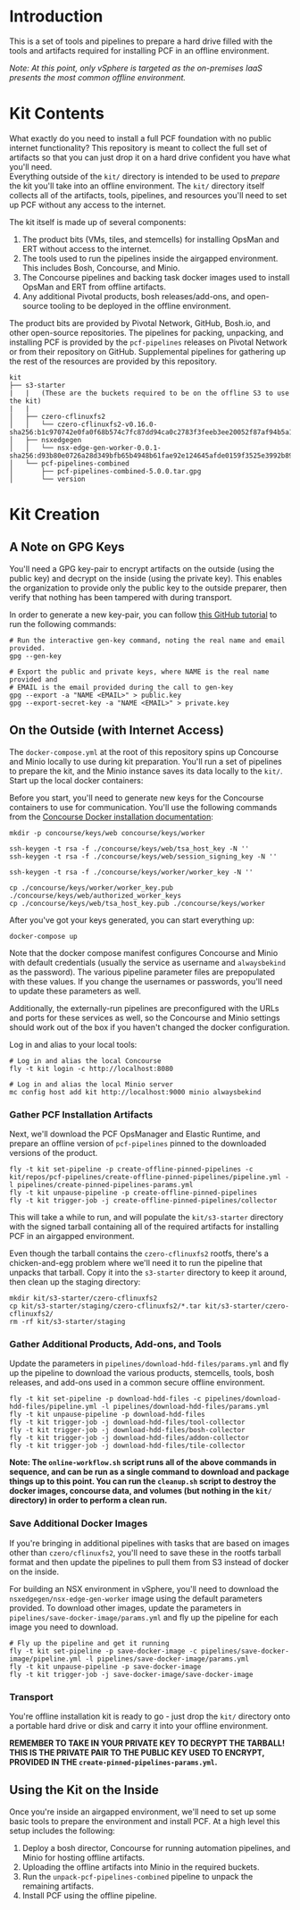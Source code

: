 # Introduction

This is a set of tools and pipelines to prepare a hard drive filled with the tools
and artifacts required for installing PCF in an offline environment.

_Note:  At this point, only vSphere is targeted as the on-premises IaaS presents
the most common offline environment._

# Kit Contents

What exactly do you need to install a full PCF foundation with no public internet
functionality?  This repository is meant to collect the full set of artifacts so
that you can just drop it on a hard drive confident you have what you'll need.  
Everything outside of the `kit/` directory is intended to be used to _prepare_ the
kit you'll take into an offline environment.  The `kit/` directory itself collects
all of the artifacts, tools, pipelines, and resources you'll need to set up PCF
without any access to the internet.

The kit itself is made up of several components:

1. The product bits (VMs, tiles, and stemcells) for installing OpsMan and ERT without access to the internet.
1. The tools used to run the pipelines inside the airgapped environment.  This includes Bosh, Concourse, and Minio.
1. The Concourse pipelines and backing task docker images used to install OpsMan and ERT from offline artifacts.
1. Any additional Pivotal products, bosh releases/add-ons, and open-source tooling to be deployed in the offline environment.

The product bits are provided by Pivotal Network, GitHub, Bosh.io, and other open-source repositories.  The pipelines for packing, unpacking, and installing PCF is provided by the `pcf-pipelines` releases on Pivotal Network or from their repository on GitHub.  Supplemental pipelines for gathering up the rest of the resources are provided by this repository.

```
kit
├── s3-starter
|   |   (These are the buckets required to be on the offline S3 to use the kit)
|   |
│   ├── czero-cflinuxfs2
│   │   └── czero-cflinuxfs2-v0.16.0-sha256:b1c970742e0fa0f68b574c7fc87dd94ca0c2783f3feeb3ee20052f87af94b5a1.tar
│   ├── nsxedgegen
│   │   └── nsx-edge-gen-worker-0.0.1-sha256:d93b80e0726a28d349bfb65b4948b61fae92e124645afde0159f3525e3992b89.tar
│   └── pcf-pipelines-combined
│       ├── pcf-pipelines-combined-5.0.0.tar.gpg
│       └── version
```

# Kit Creation

## A Note on GPG Keys

You'll need a GPG key-pair to encrypt artifacts on the outside (using the public
key) and decrypt on the inside (using the private key).  This enables the organization
to provide only the public key to the outside preparer, then verify that nothing
has been tampered with during transport.

In order to generate a new key-pair, you can follow [this GitHub tutorial](https://help.github.com/articles/generating-a-new-gpg-key/) to run
the following commands:

```
# Run the interactive gen-key command, noting the real name and email provided.
gpg --gen-key

# Export the public and private keys, where NAME is the real name provided and
# EMAIL is the email provided during the call to gen-key
gpg --export -a "NAME <EMAIL>" > public.key
gpg --export-secret-key -a "NAME <EMAIL>" > private.key
```

## On the Outside (with Internet Access)

The `docker-compose.yml` at the root of this repository spins up Concourse and Minio
locally to use during kit preparation.  You'll run a set of pipelines to prepare
the kit, and the Minio instance saves its data locally to the `kit/`.  Start up
the local docker containers:

Before you start, you'll need to generate new keys for the Concourse containers to use for communication.  You'll use the following commands from the [Concourse Docker installation documentation](http://concourse-ci.org/docker-repository.html):

```
mkdir -p concourse/keys/web concourse/keys/worker

ssh-keygen -t rsa -f ./concourse/keys/web/tsa_host_key -N ''
ssh-keygen -t rsa -f ./concourse/keys/web/session_signing_key -N ''

ssh-keygen -t rsa -f ./concourse/keys/worker/worker_key -N ''

cp ./concourse/keys/worker/worker_key.pub ./concourse/keys/web/authorized_worker_keys
cp ./concourse/keys/web/tsa_host_key.pub ./concourse/keys/worker
```

After you've got your keys generated, you can start everything up:

```
docker-compose up
```

Note that the docker compose manifest configures Concourse and Minio with default
credentials (usually the service as username and `alwaysbekind` as the password).
The various pipeline parameter files are prepopulated with these values.  If you change
the usernames or passwords, you'll need to update these parameters as well.

Additionally, the externally-run pipelines are preconfigured with the URLs and ports
for these services as well, so the Concourse and Minio settings should work out of
the box if you haven't changed the docker configuration.

Log in and alias to your local tools:

```
# Log in and alias the local Concourse
fly -t kit login -c http://localhost:8080

# Log in and alias the local Minio server
mc config host add kit http://localhost:9000 minio alwaysbekind
```

### Gather PCF Installation Artifacts

Next, we'll download the PCF OpsManager and Elastic Runtime, and prepare an offline
version of `pcf-pipelines` pinned to the downloaded versions of the product.

```
fly -t kit set-pipeline -p create-offline-pinned-pipelines -c kit/repos/pcf-pipelines/create-offline-pinned-pipelines/pipeline.yml -l pipelines/create-pinned-pipelines-params.yml
fly -t kit unpause-pipeline -p create-offline-pinned-pipelines
fly -t kit trigger-job -j create-offline-pinned-pipelines/collector
```

This will take a while to run, and will populate the `kit/s3-starter` directory
with the signed tarball containing all of the required artifacts for installing
PCF in an airgapped environment.

Even though the tarball contains the `czero-cflinuxfs2` rootfs, there's a chicken-and-egg
problem where we'll need it to run the pipeline that unpacks that tarball.  Copy it
into the `s3-starter` directory to keep it around, then clean up the staging directory:

```
mkdir kit/s3-starter/czero-cflinuxfs2
cp kit/s3-starter/staging/czero-cflinuxfs2/*.tar kit/s3-starter/czero-cflinuxfs2/
rm -rf kit/s3-starter/staging
```

### Gather Additional Products, Add-ons, and Tools

Update the parameters in `pipelines/download-hdd-files/params.yml`
and fly up the pipeline to download the various products, stemcells, tools, bosh
releases, and add-ons used in a common secure offline environment.

```
fly -t kit set-pipeline -p download-hdd-files -c pipelines/download-hdd-files/pipeline.yml -l pipelines/download-hdd-files/params.yml
fly -t kit unpause-pipeline -p download-hdd-files
fly -t kit trigger-job -j download-hdd-files/tool-collector
fly -t kit trigger-job -j download-hdd-files/bosh-collector
fly -t kit trigger-job -j download-hdd-files/addon-collector
fly -t kit trigger-job -j download-hdd-files/tile-collector
```

**Note:  The `online-workflow.sh` script runs all of the above commands in sequence,
and can be run as a single command to download and package things up to this point.
You can run the `cleanup.sh` script to destroy the docker images, concourse data,
and volumes (but nothing in the `kit/` directory) in order to perform a clean run.**

### Save Additional Docker Images

If you're bringing in additional pipelines with tasks that are based on images other
than `czero/cflinuxfs2`, you'll need to save these in the rootfs tarball format and
then update the pipelines to pull them from S3 instead of docker on the inside.

For building an NSX environment in vSphere, you'll need to download the `nsxedgegen/nsx-edge-gen-worker`
image using the default parameters provided.  To download other images, update
the parameters in `pipelines/save-docker-image/params.yml` and fly up the pipeline
for each image you need to download.

```
# Fly up the pipeline and get it running
fly -t kit set-pipeline -p save-docker-image -c pipelines/save-docker-image/pipeline.yml -l pipelines/save-docker-image/params.yml
fly -t kit unpause-pipeline -p save-docker-image
fly -t kit trigger-job -j save-docker-image/save-docker-image
```

### Transport

You're offline installation kit is ready to go - just drop the `kit/` directory onto
a portable hard drive or disk and carry it into your offline environment.

**REMEMBER TO TAKE IN YOUR PRIVATE KEY TO DECRYPT THE TARBALL!  THIS IS THE PRIVATE
PAIR TO THE PUBLIC KEY USED TO ENCRYPT, PROVIDED IN THE `create-pinned-pipelines-params.yml`.**

## Using the Kit on the Inside

Once you're inside an airgapped environment, we'll need to set up some basic tools
to prepare the environment and install PCF.  At a high level this setup includes
the following:

1. Deploy a bosh director, Concourse for running automation pipelines, and Minio
for hosting offline artifacts.
1. Uploading the offline artifacts into Minio in the required buckets.
1. Run the `unpack-pcf-pipelines-combined` pipeline to unpack the remaining artifacts.
1. Install PCF using the offline pipeline.

